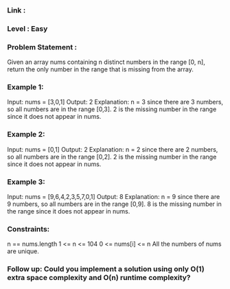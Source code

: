 ### Link : 
### Level : Easy

### Problem Statement :
Given an array nums containing n distinct numbers in the range [0, n], return the only number in the range that is missing from the array.

 

### Example 1:

Input: nums = [3,0,1]
Output: 2
Explanation: n = 3 since there are 3 numbers, so all numbers are in the range [0,3]. 2 is the missing number in the range since it does not appear in nums.
### Example 2:

Input: nums = [0,1]
Output: 2
Explanation: n = 2 since there are 2 numbers, so all numbers are in the range [0,2]. 2 is the missing number in the range since it does not appear in nums.
### Example 3:

Input: nums = [9,6,4,2,3,5,7,0,1]
Output: 8
Explanation: n = 9 since there are 9 numbers, so all numbers are in the range [0,9]. 8 is the missing number in the range since it does not appear in nums.
 

### Constraints:

n == nums.length
1 <= n <= 104
0 <= nums[i] <= n
All the numbers of nums are unique.
 

### Follow up: Could you implement a solution using only O(1) extra space complexity and O(n) runtime complexity?
